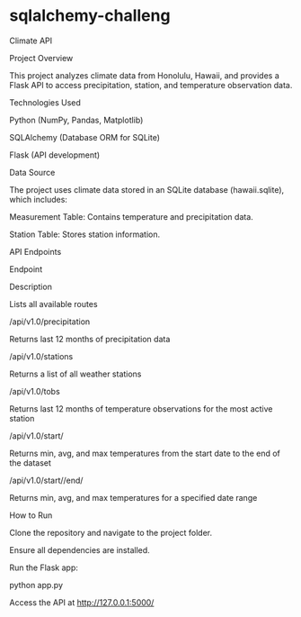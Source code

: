 # sqlalchemy-challeng
Climate API

Project Overview

This project analyzes climate data from Honolulu, Hawaii, and provides a Flask API to access precipitation, station, and temperature observation data.

Technologies Used

Python (NumPy, Pandas, Matplotlib)

SQLAlchemy (Database ORM for SQLite)

Flask (API development)

Data Source

The project uses climate data stored in an SQLite database (hawaii.sqlite), which includes:

Measurement Table: Contains temperature and precipitation data.

Station Table: Stores station information.

API Endpoints

Endpoint

Description



Lists all available routes

/api/v1.0/precipitation

Returns last 12 months of precipitation data

/api/v1.0/stations

Returns a list of all weather stations

/api/v1.0/tobs

Returns last 12 months of temperature observations for the most active station

/api/v1.0/start/<start>

Returns min, avg, and max temperatures from the start date to the end of the dataset

/api/v1.0/start/<start>/end/<end>

Returns min, avg, and max temperatures for a specified date range

How to Run

Clone the repository and navigate to the project folder.

Ensure all dependencies are installed.

Run the Flask app:

python app.py

Access the API at http://127.0.0.1:5000/



